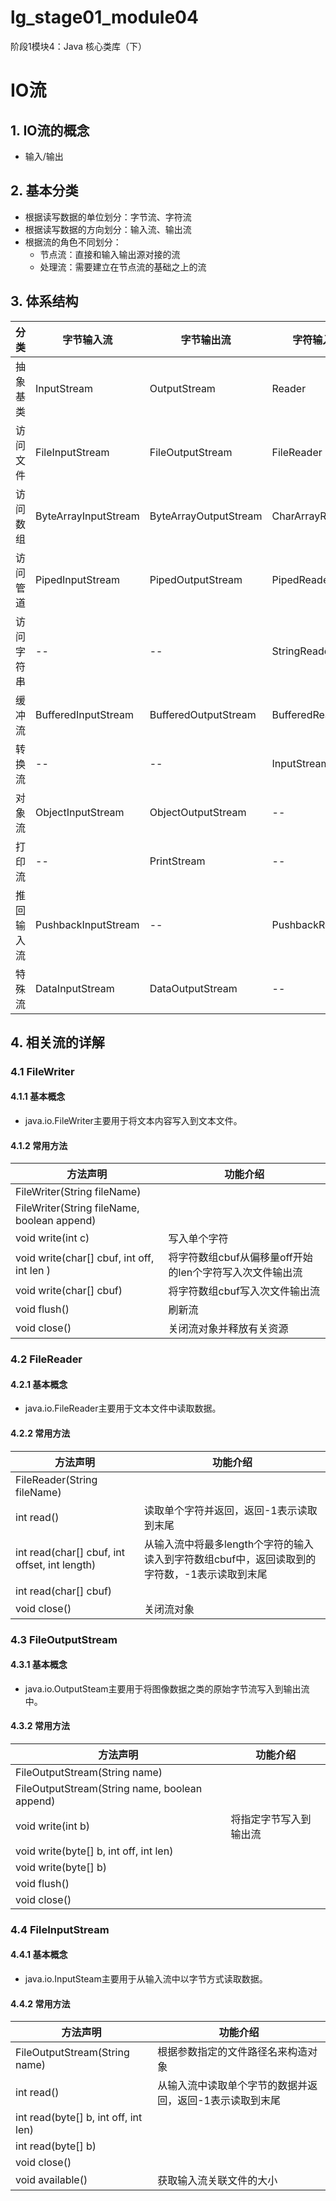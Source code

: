 # lg_stage01_module04
阶段1模块4：Java 核心类库（下）


# IO流

## 1. IO流的概念

* 输入/输出

## 2. 基本分类

* 根据读写数据的单位划分：字节流、字符流
* 根据读写数据的方向划分：输入流、输出流
* 根据流的角色不同划分：  
    - 节点流：直接和输入输出源对接的流
    - 处理流：需要建立在节点流的基础之上的流
    
## 3. 体系结构

| 分类 | 字节输入流 | 字节输出流 | 字符输入流 | 字符输出流 |
| --- | --- | --- | --- | --- |
| 抽象基类 | InputStream | OutputStream | Reader | Writer |
| 访问文件 | FileInputStream | FileOutputStream | FileReader | FileWriter |
| 访问数组 | ByteArrayInputStream | ByteArrayOutputStream  | CharArrayReader | CharArrayWriter |
| 访问管道 | PipedInputStream | PipedOutputStream | PipedReader | PipedWriter |
| 访问字符串 | -- | -- | StringReader | StringWriter |
| 缓冲流 | BufferedInputStream | BufferedOutputStream | BufferedReader | BufferedWriter |
| 转换流 | -- | -- | InputStreamReader | OutputStreamWWriter  |
| 对象流 | ObjectInputStream | ObjectOutputStream | -- | -- |
| 打印流 | -- | PrintStream | -- | PrintWriter |
| 推回输入流 | PushbackInputStream | -- | PushbackReader | -- |
| 特殊流 | DataInputStream | DataOutputStream | -- | -- |

## 4. 相关流的详解

### 4.1 FileWriter

#### 4.1.1 基本概念

* java.io.FileWriter主要用于将文本内容写入到文本文件。

#### 4.1.2 常用方法

| 方法声明 | 功能介绍 |
| --- | --- |
| FileWriter(String fileName) | |
| FileWriter(String fileName, boolean append) | |
| void write(int c) | 写入单个字符 |
| void write(char[] cbuf, int off, int len ) | 将字符数组cbuf从偏移量off开始的len个字符写入次文件输出流 |
| void write(char[] cbuf) | 将字符数组cbuf写入次文件输出流 |
| void flush() | 刷新流 |
| void close() | 关闭流对象并释放有关资源 |

### 4.2 FileReader

#### 4.2.1 基本概念

* java.io.FileReader主要用于文本文件中读取数据。

#### 4.2.2 常用方法

| 方法声明 | 功能介绍 |
| --- | --- |
| FileReader(String fileName) | | 
| int read() | 读取单个字符并返回，返回-1表示读取到末尾 | 
| int read(char[] cbuf, int offset, int length) | 从输入流中将最多length个字符的输入读入到字符数组cbuf中，返回读取到的字符数，-1表示读取到末尾 | 
| int read(char[] cbuf) |  | 
| void close() | 关闭流对象 | 


### 4.3 FileOutputStream

#### 4.3.1 基本概念

* java.io.OutputSteam主要用于将图像数据之类的原始字节流写入到输出流中。

#### 4.3.2 常用方法

| 方法声明 | 功能介绍 |       
| --- | --- |
| FileOutputStream(String name) | |
| FileOutputStream(String name, boolean append) | |
| void write(int b) | 将指定字节写入到输出流 |
| void write(byte[] b, int off, int len) |  |
| void write(byte[] b) |  |
| void flush() |  |
| void close() |  |


### 4.4 FileInputStream

#### 4.4.1 基本概念

* java.io.InputSteam主要用于从输入流中以字节方式读取数据。

#### 4.4.2 常用方法

| 方法声明 | 功能介绍 |       
| --- | --- |
| FileOutputStream(String name) | 根据参数指定的文件路径名来构造对象 |
| int read() | 从输入流中读取单个字节的数据并返回，返回-1表示读取到末尾 |
| int read(byte[] b, int off, int len) |  |
| int read(byte[] b) |  |
| void close() | |
| void available() | 获取输入流关联文件的大小 |

